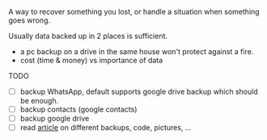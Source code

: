 A way to recover something you lost, or handle a situation when something goes wrong.

Usually data backed up in 2 places is sufficient.
- a pc backup on a drive in the same house won't protect against a fire. 
- cost (time & money) vs importance of data

TODO
- [ ] backup WhatsApp, default supports google drive backup which should be enough.
- [ ] backup contacts (google contacts)
- [ ] backup google drive
- [ ] read [article](https://github.com/geerlingguy/my-backup-plan) on different backups, code, pictures, ...